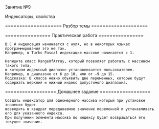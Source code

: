 Занятие №9

Индексаторы, свойства

==================== Разбор темы ====================

================ Практическая работа ================
	
	В С # индексация начинается с нуля, но в некоторых языках программирования это не так. 
	Например, в Turbo Pascal индексация массиве начинается с 1. 

	Напишите класс RangeOfArray, который позволяет работать с массивом такого типа, 
	в котором индексный диапазон устанавливается пользователем. 
	Например, в диапазоне от 6 до 10, или от –9 до 15.
	Подсказка: В классе можно объявить две переменных, которые будут содержать верхний и нижний индекс допустимого диапазона.

			
================== Домашнее задание ==================

	Создать индексатор для одномерного массива который при установке значения будет 
	возводить в квадрат передаваемое значение переменной и устанавливать его для указанного индекса. 
	При получении элемента массива по индексу будет возвращаться его текущее значение.
